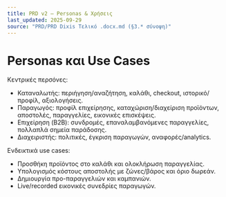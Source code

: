 ```yaml
---
title: PRD v2 — Personas & Χρήσεις
last_updated: 2025-09-29
source: "PRD/PRD Dixis Τελικό .docx.md (§3.* σύνοψη)"
---
```


# Personas και Use Cases

Κεντρικές περσόνες:
- Καταναλωτής: περιήγηση/αναζήτηση, καλάθι, checkout, ιστορικό/προφίλ, αξιολογήσεις.
- Παραγωγός: προφίλ επιχείρησης, καταχώριση/διαχείριση προϊόντων, αποστολές, παραγγελίες, εικονικές επισκέψεις.
- Επιχείρηση (B2B): συνδρομές, επαναλαμβανόμενες παραγγελίες, πολλαπλά σημεία παράδοσης.
- Διαχειριστής: πολιτικές, έγκριση παραγωγών, αναφορές/analytics.

Ενδεικτικά use cases:
- Προσθήκη προϊόντος στο καλάθι και ολοκλήρωση παραγγελίας.
- Υπολογισμός κόστους αποστολής με ζώνες/βάρος και όριο δωρεάν.
- Δημιουργία προ-παραγγελιών και καμπανιών.
- Live/recorded εικονικές συνεδρίες παραγωγών.
